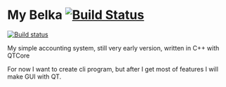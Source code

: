 # My Belka [![Build Status](https://travis-ci.org/Leinnan/mybelka.svg?branch=master)](https://travis-ci.org/Leinnan/mybelka)
[![Build status](https://ci.appveyor.com/api/projects/status/0pn26v5j3jg83vxh?svg=true)](https://ci.appveyor.com/project/Leinnan/mybelka)

My simple accounting system, still very early version, written in C++ with QTCore

For now I want to create cli program, but after I get most of features I will make GUI with QT.
